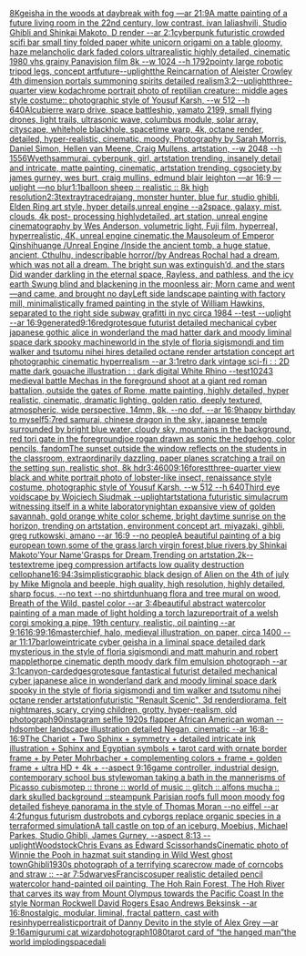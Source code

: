 [8K](https://www.ebank.nz/aiartgenerator?category=8K)[geisha in the woods at daybreak with fog —ar 21:9](https://www.ebank.nz/aiartgenerator?category=geisha%20in%20the%20woods%20at%20daybreak%20with%20fog%20%E2%80%94ar%2021%3A9)[A matte painting of a future living room in the 22nd century, low contrast, ivan laliashvili, Studio Ghibli and Shinkai Makoto, D render --ar 2:1](https://www.ebank.nz/aiartgenerator?category=A%20matte%20painting%20of%20a%20future%20living%20room%20in%20the%2022nd%20century%2C%20low%20contrast%2C%20ivan%20laliashvili%2C%20Studio%20Ghibli%20and%20Shinkai%20Makoto%2C%20D%20render%20--ar%202%3A1)[cyberpunk futuristic crowded scifi bar small tiny folded paper white unicorn origami on a table gloomy, haze melancholic  dark faded colors ultrarealistic highly detailed, cinematic 1980 vhs grainy Panavision film 8k --w 1024 --h 1792](https://www.ebank.nz/aiartgenerator?category=cyberpunk%20futuristic%20crowded%20scifi%20bar%20small%20tiny%20folded%20paper%20white%20unicorn%20origami%20on%20a%20table%20gloomy%2C%20haze%20melancholic%20%20dark%20faded%20colors%20ultrarealistic%20highly%20detailed%2C%20cinematic%201980%20vhs%20grainy%20Panavision%20film%208k%20--w%201024%20--h%201792)[pointy large robotic tripod legs, concept art](https://www.ebank.nz/aiartgenerator?category=pointy%20large%20robotic%20tripod%20legs%2C%20concept%20art)[future](https://www.ebank.nz/aiartgenerator?category=future)[--uplight](https://www.ebank.nz/aiartgenerator?category=--uplight)[the Reincarnation of Aleister Crowley 4th dimension portals summoning spirits detailed realism](https://www.ebank.nz/aiartgenerator?category=the%20Reincarnation%20of%20Aleister%20Crowley%204th%20dimension%20portals%20summoning%20spirits%20detailed%20realism)[3:2](https://www.ebank.nz/aiartgenerator?category=3%3A2)[--uplight](https://www.ebank.nz/aiartgenerator?category=--uplight)[three-quarter view kodachrome portrait photo of reptilian creature:: middle ages style costume:: photographic style of Yousuf Karsh, --w 512 --h 640](https://www.ebank.nz/aiartgenerator?category=three-quarter%20view%20kodachrome%20portrait%20photo%20of%20reptilian%20creature%3A%3A%20middle%20ages%20style%20costume%3A%3A%20photographic%20style%20of%20Yousuf%20Karsh%2C%20--w%20512%20--h%20640)[Alcubierre warp drive, space battleship, yamato 2199, small flying drones, light trails, ultrasonic wave, columbus module, solar array, cityscape, whitehole blackhole, spacetime warp, 4k, octane render, detailed, hyper-realistic, cinematic, moody, Photography by Sarah Morris, Daniel Simon, Hellen van Meene, Craig Mullens, artstation, --w 2048 --h 1556](https://www.ebank.nz/aiartgenerator?category=Alcubierre%20warp%20drive%2C%20space%20battleship%2C%20yamato%202199%2C%20small%20flying%20drones%2C%20light%20trails%2C%20ultrasonic%20wave%2C%20columbus%20module%2C%20solar%20array%2C%20cityscape%2C%20whitehole%20blackhole%2C%20spacetime%20warp%2C%204k%2C%20octane%20render%2C%20detailed%2C%20hyper-realistic%2C%20cinematic%2C%20moody%2C%20Photography%20by%20Sarah%20Morris%2C%20Daniel%20Simon%2C%20Hellen%20van%20Meene%2C%20Craig%20Mullens%2C%20artstation%2C%20--w%202048%20--h%201556)[Wyeth](https://www.ebank.nz/aiartgenerator?category=Wyeth)[sammurai, cyberpunk, girl, artstation trending, insanely detail and intricate, matte painting, cinematic, artstation trending, cgsociety,by james gurney, wes burt, craig mullins, edmund blair leighton —ar 16:9 —uplight —no blur](https://www.ebank.nz/aiartgenerator?category=sammurai%2C%20cyberpunk%2C%20girl%2C%20artstation%20trending%2C%20insanely%20detail%20and%20intricate%2C%20matte%20painting%2C%20cinematic%2C%20artstation%20trending%2C%20cgsociety%2Cby%20james%20gurney%2C%20wes%20burt%2C%20craig%20mullins%2C%20edmund%20blair%20leighton%20%E2%80%94ar%2016%3A9%20%E2%80%94uplight%20%E2%80%94no%20blur)[1:1](https://www.ebank.nz/aiartgenerator?category=1%3A1)[balloon sheep :: realistic :: 8k high resolution](https://www.ebank.nz/aiartgenerator?category=balloon%20sheep%20%3A%3A%20realistic%20%3A%3A%208k%20high%20resolution)[2:3](https://www.ebank.nz/aiartgenerator?category=2%3A3)[text](https://www.ebank.nz/aiartgenerator?category=text)[raytraced](https://www.ebank.nz/aiartgenerator?category=raytraced)[rajang, monster hunter, blue fur, studio ghibli, Elden Ring art style, hyper details,unreal engine --a2](https://www.ebank.nz/aiartgenerator?category=rajang%2C%20monster%20hunter%2C%20blue%20fur%2C%20studio%20ghibli%2C%20Elden%20Ring%20art%20style%2C%20hyper%20details%2Cunreal%20engine%20--a2)[space, galaxy, mist, clouds, 4k post- processing highlydetailed, art station, unreal engine cinematography by Wes Anderson, volumetric light, Fuji film, hyperreal, hyperrealistic, 4K, unreal engine cinematic,](https://www.ebank.nz/aiartgenerator?category=space%2C%20galaxy%2C%20mist%2C%20clouds%2C%204k%20post-%20processing%20highlydetailed%2C%20art%20station%2C%20unreal%20engine%20cinematography%20by%20Wes%20Anderson%2C%20volumetric%20light%2C%20Fuji%20film%2C%20hyperreal%2C%20hyperrealistic%2C%204K%2C%20unreal%20engine%20cinematic%2C)[the Mausoleum of Emperor Qinshihuange /Unreal Engine /Inside the ancient tomb, a huge statue, ancient, Cthulhu, indescribable horror//by Andreas Rocha](https://www.ebank.nz/aiartgenerator?category=the%20Mausoleum%20of%20Emperor%20Qinshihuange%20/Unreal%20Engine%20/Inside%20the%20ancient%20tomb%2C%20a%20huge%20statue%2C%20ancient%2C%20Cthulhu%2C%20indescribable%20horror//by%20Andreas%20Rocha)[I had a dream, which was not all a dream. The bright sun was extinguish’d, and the stars Did wander darkling in the eternal space, Rayless, and pathless, and the icy earth Swung blind and blackening in the moonless air; Morn came and went—and came, and brought no day](https://www.ebank.nz/aiartgenerator?category=I%20had%20a%20dream%2C%20which%20was%20not%20all%20a%20dream.%20The%20bright%20sun%20was%20extinguish%E2%80%99d%2C%20and%20the%20stars%20Did%20wander%20darkling%20in%20the%20eternal%20space%2C%20Rayless%2C%20and%20pathless%2C%20and%20the%20icy%20earth%20Swung%20blind%20and%20blackening%20in%20the%20moonless%20air%3B%20Morn%20came%20and%20went%E2%80%94and%20came%2C%20and%20brought%20no%20day)[Left side landscape painting with factory mill, minimalistically framed painting in the style of William Hawkins, separated to the right side subway grafitti in nyc circa 1984 --test --uplight --ar 16:9](https://www.ebank.nz/aiartgenerator?category=Left%20side%20landscape%20painting%20with%20factory%20mill%2C%20minimalistically%20framed%20painting%20in%20the%20style%20of%20William%20Hawkins%2C%20separated%20to%20the%20right%20side%20subway%20grafitti%20in%20nyc%20circa%201984%20--test%20--uplight%20--ar%2016%3A9)[generated](https://www.ebank.nz/aiartgenerator?category=generated)[9:16](https://www.ebank.nz/aiartgenerator?category=9%3A16)[red](https://www.ebank.nz/aiartgenerator?category=red)[grotesque futurist detailed mechanical cyber japanese gothic alice in wonderland the mad hatter dark and moody liminal space dark spooky machineworld in the style of floria sigismondi and tim walker and tsutomu nihei hires detailed octane render artstation concept art photographic cinematic hyperrealism --ar 3:1](https://www.ebank.nz/aiartgenerator?category=grotesque%20futurist%20detailed%20mechanical%20cyber%20japanese%20gothic%20alice%20in%20wonderland%20the%20mad%20hatter%20dark%20and%20moody%20liminal%20space%20dark%20spooky%20machineworld%20in%20the%20style%20of%20floria%20sigismondi%20and%20tim%20walker%20and%20tsutomu%20nihei%20hires%20detailed%20octane%20render%20artstation%20concept%20art%20photographic%20cinematic%20hyperrealism%20--ar%203%3A1)[retro dark vintage sci-fi : : 2D matte dark gouache illustration : : dark digital White Rhino --test](https://www.ebank.nz/aiartgenerator?category=retro%20dark%20vintage%20sci-fi%20%3A%20%3A%202D%20matte%20dark%20gouache%20illustration%20%3A%20%3A%20dark%20digital%20White%20Rhino%20--test)[1024](https://www.ebank.nz/aiartgenerator?category=1024)[3 medieval battle Mechas in the foreground shoot at a giant red roman battalion, outside the gates of Rome, matte painting, highly detailed, hyper realistic, cinematic, dramatic lighting, golden ratio, deeply textured, atmospheric, wide perspective, 14mm, 8k, --no dof, --ar 16:9](https://www.ebank.nz/aiartgenerator?category=3%20medieval%20battle%20Mechas%20in%20the%20foreground%20shoot%20at%20a%20giant%20red%20roman%20battalion%2C%20outside%20the%20gates%20of%20Rome%2C%20matte%20painting%2C%20highly%20detailed%2C%20hyper%20realistic%2C%20cinematic%2C%20dramatic%20lighting%2C%20golden%20ratio%2C%20deeply%20textured%2C%20atmospheric%2C%20wide%20perspective%2C%2014mm%2C%208k%2C%20--no%20dof%2C%20--ar%2016%3A9)[happy birthday to myself](https://www.ebank.nz/aiartgenerator?category=happy%20birthday%20to%20myself)[5:7](https://www.ebank.nz/aiartgenerator?category=5%3A7)[red samurai, chinese dragon in the sky, japanese temple surrounded by bright blue water, cloudy sky, mountains in the background, red tori gate in the foreground](https://www.ebank.nz/aiartgenerator?category=red%20samurai%2C%20chinese%20dragon%20in%20the%20sky%2C%20japanese%20temple%20surrounded%20by%20bright%20blue%20water%2C%20cloudy%20sky%2C%20mountains%20in%20the%20background%2C%20red%20tori%20gate%20in%20the%20foreground)[joe rogan drawn as sonic the hedgehog, color pencils, fandom](https://www.ebank.nz/aiartgenerator?category=joe%20rogan%20drawn%20as%20sonic%20the%20hedgehog%2C%20color%20pencils%2C%20fandom)[The sunset outside the window reflects on the students in the classroom, extraordinarily dazzling, paper planes scratching a trail on the setting sun, realistic shot, 8k hdr](https://www.ebank.nz/aiartgenerator?category=The%20sunset%20outside%20the%20window%20reflects%20on%20the%20students%20in%20the%20classroom%2C%20extraordinarily%20dazzling%2C%20paper%20planes%20scratching%20a%20trail%20on%20the%20setting%20sun%2C%20realistic%20shot%2C%208k%20hdr)[3:4](https://www.ebank.nz/aiartgenerator?category=3%3A4)[600](https://www.ebank.nz/aiartgenerator?category=600)[9:16](https://www.ebank.nz/aiartgenerator?category=9%3A16)[forest](https://www.ebank.nz/aiartgenerator?category=forest)[three-quarter view black and white portrait photo of lobster-like insect, renaissance style costume, photographic style of Yousuf Karsh, --w 512 --h 640](https://www.ebank.nz/aiartgenerator?category=three-quarter%20view%20black%20and%20white%20portrait%20photo%20of%20lobster-like%20insect%2C%20renaissance%20style%20costume%2C%20photographic%20style%20of%20Yousuf%20Karsh%2C%20--w%20512%20--h%20640)[Third eye voidscape by Wojciech Siudmak --uplight](https://www.ebank.nz/aiartgenerator?category=Third%20eye%20voidscape%20by%20Wojciech%20Siudmak%20--uplight)[artstation](https://www.ebank.nz/aiartgenerator?category=artstation)[a futuristic simulacrum witnessing itself in a white laboratory](https://www.ebank.nz/aiartgenerator?category=a%20futuristic%20simulacrum%20witnessing%20itself%20in%20a%20white%20laboratory)[night](https://www.ebank.nz/aiartgenerator?category=night)[an expansive view of golden savannah, gold orange white color scheme, bright daytime sunrise on the horizon, trending on artstation, environment concept art, miyazaki, gihbli, greg rutkowski, amano --ar 16:9 --no people](https://www.ebank.nz/aiartgenerator?category=an%20expansive%20view%20of%20golden%20savannah%2C%20gold%20orange%20white%20color%20scheme%2C%20bright%20daytime%20sunrise%20on%20the%20horizon%2C%20trending%20on%20artstation%2C%20environment%20concept%20art%2C%20miyazaki%2C%20gihbli%2C%20greg%20rutkowski%2C%20amano%20--ar%2016%3A9%20--no%20people)[A beautiful painting of a big european town,some of the grass,larch virgin forest,blue rivers,by Shinkai Makoto'Your Name'Grasps for Dream,Trending on artstation,2k](https://www.ebank.nz/aiartgenerator?category=A%20beautiful%20painting%20of%20a%20big%20european%20town%2Csome%20of%20the%20grass%2Clarch%20virgin%20forest%2Cblue%20rivers%2Cby%20Shinkai%20Makoto%27Your%20Name%27Grasps%20for%20Dream%2CTrending%20on%20artstation%2C2k)[--test](https://www.ebank.nz/aiartgenerator?category=--test)[extreme jpeg compression artifacts low quality destruction cellophane](https://www.ebank.nz/aiartgenerator?category=extreme%20jpeg%20compression%20artifacts%20low%20quality%20destruction%20cellophane)[16:9](https://www.ebank.nz/aiartgenerator?category=16%3A9)[4:3](https://www.ebank.nz/aiartgenerator?category=4%3A3)[simplistic](https://www.ebank.nz/aiartgenerator?category=simplistic)[graphic black design of Alien on the 4th of july by Mike Mignola and beeple, high quality, high resolution, highly detailed, sharp focus, --no text --no shirt](https://www.ebank.nz/aiartgenerator?category=graphic%20black%20design%20of%20Alien%20on%20the%204th%20of%20july%20by%20Mike%20Mignola%20and%20beeple%2C%20high%20quality%2C%20high%20resolution%2C%20highly%20detailed%2C%20sharp%20focus%2C%20--no%20text%20--no%20shirt)[dunhuang flora and tree mural on wood, Breath of the Wild, pastel color --ar 3:4](https://www.ebank.nz/aiartgenerator?category=dunhuang%20flora%20and%20tree%20mural%20on%20wood%2C%20Breath%20of%20the%20Wild%2C%20pastel%20color%20--ar%203%3A4)[beautiful abstract watercolor painting of a man made of light holding a torch lazure](https://www.ebank.nz/aiartgenerator?category=beautiful%20abstract%20watercolor%20painting%20of%20a%20man%20made%20of%20light%20holding%20a%20torch%20lazure)[portrait of a welsh corgi smoking a pipe, 19th century, realistic, oil painting --ar 9:16](https://www.ebank.nz/aiartgenerator?category=portrait%20of%20a%20welsh%20corgi%20smoking%20a%20pipe%2C%2019th%20century%2C%20realistic%2C%20oil%20painting%20--ar%209%3A16)[16:9](https://www.ebank.nz/aiartgenerator?category=16%3A9)[9:16](https://www.ebank.nz/aiartgenerator?category=9%3A16)[masterchief, halo, medieval illustration, on paper, circa 1400 --ar 11:17](https://www.ebank.nz/aiartgenerator?category=masterchief%2C%20halo%2C%20medieval%20illustration%2C%20on%20paper%2C%20circa%201400%20--ar%2011%3A17)[barlowe](https://www.ebank.nz/aiartgenerator?category=barlowe)[intricate cyber geisha in a liminal space detailed dark mysterious in the style of floria sigismondi and matt mahurin and robert mapplethorpe cinematic depth moody dark film emulsion photograph --ar 3:1](https://www.ebank.nz/aiartgenerator?category=intricate%20cyber%20geisha%20in%20a%20liminal%20space%20detailed%20dark%20mysterious%20in%20the%20style%20of%20floria%20sigismondi%20and%20matt%20mahurin%20and%20robert%20mapplethorpe%20cinematic%20depth%20moody%20dark%20film%20emulsion%20photograph%20--ar%203%3A1)[canyon](https://www.ebank.nz/aiartgenerator?category=canyon)[-](https://www.ebank.nz/aiartgenerator?category=-)[card](https://www.ebank.nz/aiartgenerator?category=card)[edges](https://www.ebank.nz/aiartgenerator?category=edges)[grotesque fantastical futurist detailed mechanical cyber japanese alice in wonderland dark and moody liminal space dark spooky in the style of floria sigismondi and tim walker and tsutomu nihei octane render artstation](https://www.ebank.nz/aiartgenerator?category=grotesque%20fantastical%20futurist%20detailed%20mechanical%20cyber%20japanese%20alice%20in%20wonderland%20dark%20and%20moody%20liminal%20space%20dark%20spooky%20in%20the%20style%20of%20floria%20sigismondi%20and%20tim%20walker%20and%20tsutomu%20nihei%20octane%20render%20artstation)[futuristic "Renault Scenic", 3d render](https://www.ebank.nz/aiartgenerator?category=futuristic%20%22Renault%20Scenic%22%2C%203d%20render)[diorama, felt nightmares, scary, crying children, grotty, hyper-realism, old photograph](https://www.ebank.nz/aiartgenerator?category=diorama%2C%20felt%20nightmares%2C%20scary%2C%20crying%20children%2C%20grotty%2C%20hyper-realism%2C%20old%20photograph)[90](https://www.ebank.nz/aiartgenerator?category=90)[instagram selfie 1920s flapper African American woman --hd](https://www.ebank.nz/aiartgenerator?category=instagram%20selfie%201920s%20flapper%20African%20American%20woman%20--hd)[somber landscape illustration detailed Negan, cinematic --ar 16:8](https://www.ebank.nz/aiartgenerator?category=somber%20landscape%20illustration%20detailed%20Negan%2C%20cinematic%20--ar%2016%3A8)[](https://www.ebank.nz/aiartgenerator?category=)[-](https://www.ebank.nz/aiartgenerator?category=-)[16:9](https://www.ebank.nz/aiartgenerator?category=16%3A9)[The Chariot + Two Sphinx + symmetry + detailed intricate ink illustration + Sphinx and Egyptian symbols  + tarot card with ornate border frame + by Peter Mohrbacher + complementing colors + frame + golden frame + ultra HD + 4k + --aspect 9:16](https://www.ebank.nz/aiartgenerator?category=The%20Chariot%20%2B%20Two%20Sphinx%20%2B%20symmetry%20%2B%20detailed%20intricate%20ink%20illustration%20%2B%20Sphinx%20and%20Egyptian%20symbols%20%20%2B%20tarot%20card%20with%20ornate%20border%20frame%20%2B%20by%20Peter%20Mohrbacher%20%2B%20complementing%20colors%20%2B%20frame%20%2B%20golden%20frame%20%2B%20ultra%20HD%20%2B%204k%20%2B%20--aspect%209%3A16)[game controller, industrial design, contemporary school bus style](https://www.ebank.nz/aiartgenerator?category=game%20controller%2C%20industrial%20design%2C%20contemporary%20school%20bus%20style)[woman taking a bath in the mannerisms of Picasso cubism](https://www.ebank.nz/aiartgenerator?category=woman%20taking%20a%20bath%20in%20the%20mannerisms%20of%20Picasso%20cubism)[otep :: throne :: world of music :: glitch :: alfons mucha :: dark skulled background ::](https://www.ebank.nz/aiartgenerator?category=otep%20%3A%3A%20throne%20%3A%3A%20world%20of%20music%20%3A%3A%20glitch%20%3A%3A%20alfons%20mucha%20%3A%3A%20dark%20skulled%20background%20%3A%3A)[steampunk Parisian roofs full moon moody fog detailed fisheye panorama in the style of Thomas Moran --no eiffel --ar 4:2](https://www.ebank.nz/aiartgenerator?category=steampunk%20Parisian%20roofs%20full%20moon%20moody%20fog%20detailed%20fisheye%20panorama%20in%20the%20style%20of%20Thomas%20Moran%20--no%20eiffel%20--ar%204%3A2)[fungus futurism dust](https://www.ebank.nz/aiartgenerator?category=fungus%20futurism%20dust)[robots and cyborgs replace organic species in a terraformed simulation](https://www.ebank.nz/aiartgenerator?category=robots%20and%20cyborgs%20replace%20organic%20species%20in%20a%20terraformed%20simulation)[A tall castle on top of an iceburg, Moebius, Michael Parkes, Studio Ghibli, James Gurney, --aspect 8:13 --uplight](https://www.ebank.nz/aiartgenerator?category=A%20tall%20castle%20on%20top%20of%20an%20iceburg%2C%20Moebius%2C%20Michael%20Parkes%2C%20Studio%20Ghibli%2C%20James%20Gurney%2C%20--aspect%208%3A13%20--uplight)[Woodstock](https://www.ebank.nz/aiartgenerator?category=Woodstock)[Chris Evans as Edward Scissorhands](https://www.ebank.nz/aiartgenerator?category=Chris%20Evans%20as%20Edward%20Scissorhands)[Cinematic photo of Winnie the Pooh in hazmat suit standing in Wild West ghost town](https://www.ebank.nz/aiartgenerator?category=Cinematic%20photo%20of%20Winnie%20the%20Pooh%20in%20hazmat%20suit%20standing%20in%20Wild%20West%20ghost%20town)[Ghibli](https://www.ebank.nz/aiartgenerator?category=Ghibli)[1930s photograph of a terrifying scarecrow made of corncobs and straw :: --ar 7:5](https://www.ebank.nz/aiartgenerator?category=1930s%20photograph%20of%20a%20terrifying%20scarecrow%20made%20of%20corncobs%20and%20straw%20%3A%3A%20--ar%207%3A5)[dwarves](https://www.ebank.nz/aiartgenerator?category=dwarves)[Francisco](https://www.ebank.nz/aiartgenerator?category=Francisco)[super realistic detailed pencil watercolor hand-painted oil painting, The Hoh Rain Forest, The Hoh River that carves its way from Mount Olympus towards the Pacific Coast In the style Norman Rockwell David Rogers Esao Andrews Beksinsk  --ar 16:8](https://www.ebank.nz/aiartgenerator?category=super%20realistic%20detailed%20pencil%20watercolor%20hand-painted%20oil%20painting%2C%20The%20Hoh%20Rain%20Forest%2C%20The%20Hoh%20River%20that%20carves%20its%20way%20from%20Mount%20Olympus%20towards%20the%20Pacific%20Coast%20In%20the%20style%20Norman%20Rockwell%20David%20Rogers%20Esao%20Andrews%20Beksinsk%20%20--ar%2016%3A8)[nostalgic, modular, liminal, fractal pattern, cast with resin](https://www.ebank.nz/aiartgenerator?category=nostalgic%2C%20modular%2C%20liminal%2C%20fractal%20pattern%2C%20cast%20with%20resin)[hyperrealistic](https://www.ebank.nz/aiartgenerator?category=hyperrealistic)[portrait of Danny Devito in the style of Alex Grey —ar 9:16](https://www.ebank.nz/aiartgenerator?category=portrait%20of%20Danny%20Devito%20in%20the%20style%20of%20Alex%20Grey%20%E2%80%94ar%209%3A16)[amigurumi cat wizard](https://www.ebank.nz/aiartgenerator?category=amigurumi%20cat%20wizard)[photograph](https://www.ebank.nz/aiartgenerator?category=photograph)[1080](https://www.ebank.nz/aiartgenerator?category=1080)[tarot card of “the hanged man”](https://www.ebank.nz/aiartgenerator?category=tarot%20card%20of%20%E2%80%9Cthe%20hanged%20man%E2%80%9D)[the world imploding](https://www.ebank.nz/aiartgenerator?category=the%20world%20imploding)[space](https://www.ebank.nz/aiartgenerator?category=space)[dali](https://www.ebank.nz/aiartgenerator?category=dali)